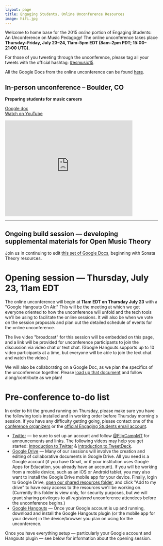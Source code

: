 ```yaml
---
layout: page
title: Engaging Students, Online Unconference Resources
image: hifi.jpg
---
```


Welcome to home base for the 2015 *online* portion of Engaging Students: An Unconference on Music Pedagogy! The online unconference takes place **Thursday–Friday, July 23–24, 11am–5pm EDT (8am–2pm PDT; 15:00–21:00 UTC).** 

For those of you tweeting through the unconference, please tag all your tweets with the official hashtag: [#esmusic15](https://twitter.com/search?q=%23esmusic15&src=typd&vertical=default&f=tweets).

All the Google Docs from the online unconference can be found [here](https://drive.google.com/folderview?id=0B4yHG56u9Tu6fi1GSWhOMWNackwtRkkxRVNoaWpFR1FLbThJTElZUzZqX0V4LXZ1Vk9kTWs&usp=sharing).

## In-person unconference – Boulder, CO

**Preparing students for music careers**

[Google doc](https://drive.google.com/open?id=1qdz4E2hWXAHuMn_GMGFyrIKH3jekZRntrqpeu-hxBsU)  
[Watch on YouTube](http://youtu.be/k6m9Z4KZkhI)  

<div class="center-video">
<iframe width="420" height="315" src="http://www.youtube.com/embed/k6m9Z4KZkhI" frameborder="0" allowfullscreen></iframe>
</div>


<hr/>

## Ongoing build session — developing supplemental materials for Open Music Theory

Join us in continuing to edit [this set of Google Docs](https://drive.google.com/folderview?id=0B4yHG56u9Tu6fmE4WDh1WUZ2cmpPQzkyQWE4V1ZUVDZ4MG42TndvZW83Y1pjQll4RzRhclU&usp=sharing), beginning with Sonata Theory resources.

# Opening session — Thursday, July 23, 11am EDT

The online unconference will begin at **11am EDT on Thursday July 23** with a "Google Hangouts On Air." This will be the meeting at which we get everyone oriented to how the unconference will unfold and the tech tools we'll be using to facilitate the online sessions. It will also be when we vote on the session proposals and plan out the detailed schedule of events for the online unconference.

The live video "broadcast" for this session will be embedded on this page, and a link will be provided for unconference participants to join the discussion via video chat or text chat. (Google Hangouts supports up to 10 video participants at a time, but everyone will be able to join the text chat and watch the video.)

We will also be collaborating on a Google Doc, as we plan the specifics of the unconference together. Please [load up that document](https://plus.google.com/hangouts/_/hoaevent/AP36tYcfPCHB_oidhIDaq58eQnA5WeYDMCL-bDx8CyzChlcPhaw8oA
) and follow along/contribute as we plan!

# Pre-conference to-do list

In order to hit the ground running on Thursday, please make sure you have the following tools installed and in working order before Thursday morning's session. If you have any difficulty getting going, please contact one of the [conference organizers](https://flipcampmt.wordpress.com/organizers/) or the [official Engaging Students email account](mailto:flipcampmt@gmail.com).

- [Twitter](http://twitter.com) — be sure to set up an account and follow [@FlipCampMT](http://twitter.com/flipcampmt) for announcements and links. The following videos may help you get started: [Introduction to Twitter](https://vimeo.com/133696253) & [Introduction to TweetDeck](https://vimeo.com/133696254).  
- [Google Drive](http://drive.google.com) — Many of our sessions will involve the creation and editing of collaborative documents in Google Drive. All you need is a Google account (if you have Gmail, or if your institution uses Google Apps for Education, you already have an account). If you will be working from a mobile device, such as an iOS or Android tablet, you may also want to install the Google Drive mobile app for your device. Finally, login to Google Drive, [open our shared resources folder](https://drive.google.com/folderview?id=0B4yHG56u9Tu6fi1GSWhOMWNackwtRkkxRVNoaWpFR1FLbThJTElZUzZqX0V4LXZ1Vk9kTWs&usp=sharing), and click "Add to my drive" to have easy access to the resources we'll be working on. (Currently this folder is view only, for security purposes, but we will grant sharing privileges to all *registered* unconference attendees before the unconference begins.)  
- [Google Hangouts](https://www.google.com/tools/dlpage/hangoutplugin) — Once your Google account is up and running, download and install the Google Hangouts plugin (or the mobile app for your device) in the device/browser you plan on using for the unconference. 

Once you have everything setup — particularly your Google account and Hangouts plugin — see below for information about the opening session.

